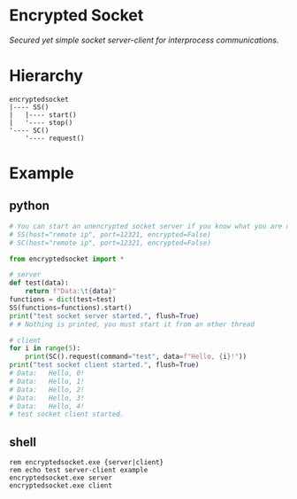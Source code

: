 # Encrypted Socket

<i>Secured yet simple socket server-client for interprocess communications.</i>

# Hierarchy

```
encryptedsocket
|---- SS()
|   |---- start()
|   '---- stop()
'---- SC()
    '---- request()
```

# Example

## python
```python
# You can start an unencrypted socket server if you know what you are doing
# SS(host="remote ip", port=12321, encrypted=False)
# SC(host="remote ip", port=12321, encrypted=False)

from encryptedsocket import *

# server
def test(data):
    return f"Data:\t{data}"
functions = dict(test=test)
SS(functions=functions).start()
print("test socket server started.", flush=True)
# # Nothing is printed, you must start it from an other thread

# client
for i in range(5):
    print(SC().request(command="test", data=f"Hello, {i}!"))
print("test socket client started.", flush=True)
# Data:   Hello, 0!
# Data:   Hello, 1!
# Data:   Hello, 2!
# Data:   Hello, 3!
# Data:   Hello, 4!
# test socket client started.
```

## shell
```shell script
rem encryptedsocket.exe {server|client}
rem echo test server-client example
encryptedsocket.exe server
encryptedsocket.exe client
```